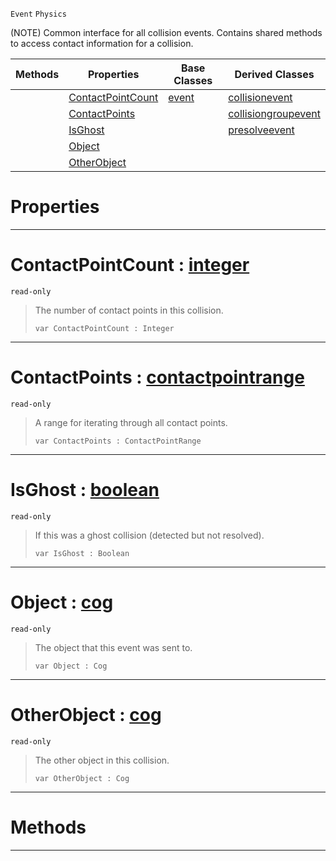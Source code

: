  `Event` `Physics`



(NOTE) Common interface for all collision events. Contains shared methods to access contact information for a collision.

|Methods|Properties|Base Classes|Derived Classes|
|---|---|---|---|
| |[ ContactPointCount](https://github.com/PlasmaEngine/PlasmaDocs/tree/master/docs/C%2B%2B/code_reference/class_reference/basecollisionevent.markdown#contactpointcount-plasma-e)|[event](https://github.com/PlasmaEngine/PlasmaDocs/tree/master/docs/C%2B%2B/code_reference/class_reference/event.markdown)|[collisionevent](https://github.com/PlasmaEngine/PlasmaDocs/tree/master/docs/C%2B%2B/code_reference/class_reference/collisionevent.markdown)|
| |[ ContactPoints](https://github.com/PlasmaEngine/PlasmaDocs/tree/master/docs/C%2B%2B/code_reference/class_reference/basecollisionevent.markdown#contactpoints-plasma-engin)| |[collisiongroupevent](https://github.com/PlasmaEngine/PlasmaDocs/tree/master/docs/C%2B%2B/code_reference/class_reference/collisiongroupevent.markdown)|
| |[ IsGhost](https://github.com/PlasmaEngine/PlasmaDocs/tree/master/docs/C%2B%2B/code_reference/class_reference/basecollisionevent.markdown#isghost-plasma-engine-docu)| |[presolveevent](https://github.com/PlasmaEngine/PlasmaDocs/tree/master/docs/C%2B%2B/code_reference/class_reference/presolveevent.markdown)|
| |[ Object](https://github.com/PlasmaEngine/PlasmaDocs/tree/master/docs/C%2B%2B/code_reference/class_reference/basecollisionevent.markdown#object-plasma-engine-docum)| | |
| |[ OtherObject](https://github.com/PlasmaEngine/PlasmaDocs/tree/master/docs/C%2B%2B/code_reference/class_reference/basecollisionevent.markdown#otherobject-plasma-engine)| | |


 #  Properties


---  
 #  ContactPointCount : [integer](https://github.com/PlasmaEngine/PlasmaDocs/tree/master/docs/C%2B%2B/code_reference/lightning_base_types/integer.markdown)

 `read-only`

> The number of contact points in this collision.
> ``` lang=cpp, name=Lightning
> var ContactPointCount : Integer


---  
 #  ContactPoints : [contactpointrange](https://github.com/PlasmaEngine/PlasmaDocs/tree/master/docs/C%2B%2B/code_reference/class_reference/contactpointrange.markdown)

 `read-only`

> A range for iterating through all contact points.
> ``` lang=cpp, name=Lightning
> var ContactPoints : ContactPointRange


---  
 #  IsGhost : [boolean](https://github.com/PlasmaEngine/PlasmaDocs/tree/master/docs/C%2B%2B/code_reference/lightning_base_types/boolean.markdown)

 `read-only`

> If this was a ghost collision (detected but not resolved).
> ``` lang=cpp, name=Lightning
> var IsGhost : Boolean


---  
 #  Object : [cog](https://github.com/PlasmaEngine/PlasmaDocs/tree/master/docs/C%2B%2B/code_reference/class_reference/cog.markdown)

 `read-only`

> The object that this event was sent to.
> ``` lang=cpp, name=Lightning
> var Object : Cog


---  
 #  OtherObject : [cog](https://github.com/PlasmaEngine/PlasmaDocs/tree/master/docs/C%2B%2B/code_reference/class_reference/cog.markdown)

 `read-only`

> The other object in this collision.
> ``` lang=cpp, name=Lightning
> var OtherObject : Cog


---  
 #  Methods


---  
 

 
